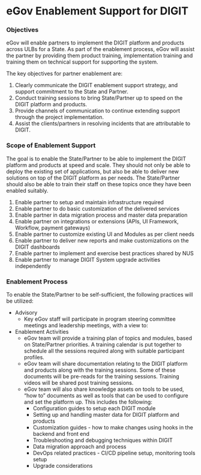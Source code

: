# eGov Enablement Support for DIGIT

### Objectives

eGov will enable partners to implement the DIGIT platform and products across ULBs for a State. As part of the enablement process, eGov will assist the partner by providing them product training, implementation training and training them on technical support for supporting the system. 

The key objectives for partner enablement are:

1. Clearly communicate the DIGIT enablement support strategy, and support commitment to the State and Partner.
2. Conduct training sessions to bring State/Partner up to speed on the DIGIT platform and products.
3. Provide channels of communication to continue extending support through the project implementation.
4. Assist the clients/partners in resolving incidents that are attributable to DIGIT.

### Scope of Enablement Support

The goal is to enable the State/Partner to be able to implement the DIGIT platform and products at speed and scale. They should not only be able to deploy the existing set of applications, but also be able to deliver new solutions on top of the DIGIT platform as per needs. The State/Partner should also be able to train their staff on these topics once they have been enabled suitably.

1. Enable partner to setup and maintain infrastructure required
2. Enable partner to do basic customization of the delivered services
3. Enable partner in data migration process and master data preparation
4. Enable partner on integrations or extensions \(APIs, UI Framework, Workflow, payment gateways\)
5. Enable partner to customize existing UI and Modules as per client needs
6. Enable partner to deliver new reports and make customizations on the DIGIT dashboards
7. Enable partner to implement and exercise best practices shared by NUS
8. Enable partner to manage DIGIT System upgrade activities independently

### Enablement Process

To enable the State/Partner to be self-sufficient, the following practices will be utilized:

* Advisory
  * Key eGov staff will participate in program steering committee meetings and leadership meetings, with a view to:
* Enablement Activities
  * eGov team will provide a training plan of topics and modules, based on State/Partner priorities. A training calendar is put together to schedule all the sessions required along with suitable participant profiles.
  * eGov team will share documentation relating to the DIGIT platform and products along with the training sessions. Some of these documents will be pre-reads for the training sessions. Training videos will be shared post training sessions.
  * eGov team will also share knowledge assets on tools to be used, “how to” documents as well as tools that can be used to configure and set the platform up. This includes the following:
    * Configuration guides to setup each DIGIT module
    * Setting up and handling master data for DIGIT platform and products
    * Customization guides - how to make changes using hooks in the backend and front end
    * Troubleshooting and debugging techniques within DIGIT
    * Data migration approach and process
    * DevOps related practices - CI/CD pipeline setup, monitoring tools setup
    * Upgrade considerations

